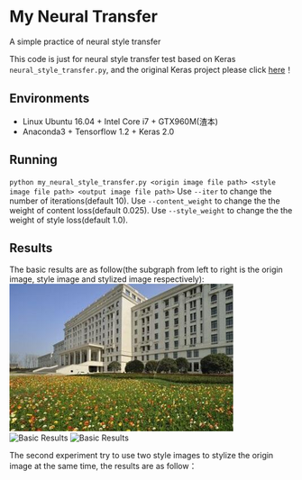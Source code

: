 # My Neural Transfer
A simple practice of neural style transfer

This code is just for neural style transfer test based on Keras `neural_style_transfer.py`,
and the original Keras project please click [here](https://github.com/keras-team/keras)！

## Environments

- Linux Ubuntu 16.04 + Intel Core i7 + GTX960M(渣本)
- Anaconda3 + Tensorflow 1.2 + Keras 2.0

## Running

`python my_neural_style_transfer.py <origin image file path> <style image file path> <output image file path>`
Use `--iter` to change the number of iterations(default 10).
Use `--content_weight` to change the the weight of content loss(default 0.025).
Use `--style_weight` to change the the weight of style loss(default 1.0).

## Results

The basic results are as follow(the subgraph from left to right is the origin image, style image and 
stylized image respectively):
![Basic Results](imgs/output/uestc.jpg)
![Basic Results](imgs/output/uestc_style1.jpg)
![Basic Results](imgs/output/uestc_style1.jpg)

The second experiment try to use two style images to stylize the origin image at the same time,
the results are as follow：

